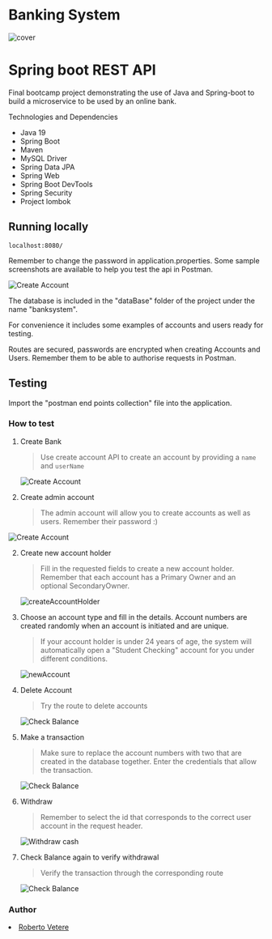 # Banking System 
![cover](https://github.com/RobertoVetere/banking-system-V2/blob/main/screenshots/bankofneverland.png)


# Spring boot REST API
Final bootcamp project demonstrating the use of Java and Spring-boot to build a microservice to be used by an online bank.

Technologies and Dependencies

- Java 19
- Spring Boot
- Maven
- MySQL Driver
- Spring Data JPA
- Spring Web
- Spring Boot DevTools
- Spring Security
- Project lombok

## Running locally 
```
localhost:8080/
```
Remember to change the password in application.properties.
Some sample screenshots are available to help you test the api in Postman.

![Create Account](screenshots/properties.PNG)

The database is included in the "dataBase" folder of the project under the name "banksystem".

For convenience it includes some examples of accounts and users ready for testing.

Routes are secured, passwords are encrypted when creating Accounts and Users. Remember them to be able to authorise requests in Postman.

## Testing
Import the "postman end points collection" file into the application.

### How to test
1. Create Bank
   > Use create account API to create an account by providing a `name` and `userName`
   >
   ![Create Account](screenshots/CreateBank.PNG)

2. Create admin account
   >The admin account will allow you to create accounts as well as users. Remember their password :)
   > 
![Create Account](screenshots/CreateNewAdmin.PNG)

2. Create new account holder
   >Fill in the requested fields to create a new account holder. Remember that each account has a Primary Owner and an optional SecondaryOwner.

   ![createAccountHolder](screenshots/CreateNewAccountHolder.PNG)

3. Choose an account type and fill in the details. Account numbers are created randomly when an account is initiated and are unique.
   >If your account holder is under 24 years of age, the system will automatically open a "Student Checking" account for you under different conditions.

   ![newAccount](screenshots/CreateNewAccount.PNG)

4. Delete Account
   >Try the route to delete accounts

   ![Check Balance](screenshots/DeleteAccount.PNG)

5. Make a transaction
   >Make sure to replace the account numbers with two that are created in the database together. Enter the credentials that allow the transaction.

   ![Check Balance](screenshots/Maketransfer.png)

4. Withdraw
   >Remember to select the id that corresponds to the correct user account in the request header.

   ![Withdraw cash](screenshots/withdraw.png)

5. Check Balance again to verify withdrawal
   >Verify the transaction through the corresponding route

   ![Check Balance](screenshots/Showaccountbalance.png)



### Author
<li><a href="https://github.com/RobertoVetere">Roberto Vetere</a></li>
